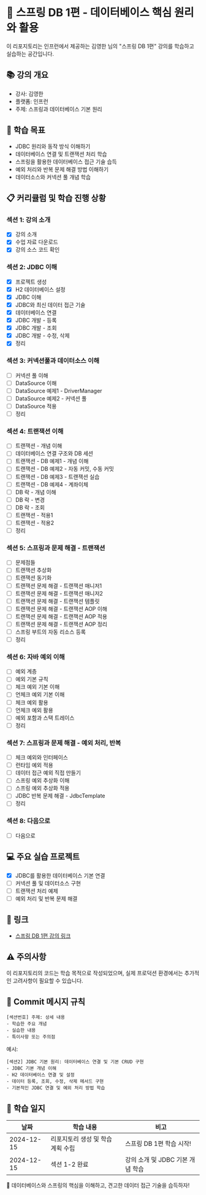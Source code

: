 # 🌱 스프링 DB 1편 - 데이터베이스 핵심 원리와 활용

이 리포지토리는 인프런에서 제공하는 김영한 님의 "스프링 DB 1편" 강의를 학습하고 실습하는 공간입니다.

## 📚 강의 개요
- 강사: 김영한
- 플랫폼: 인프런
- 주제: 스프링과 데이터베이스 기본 원리

## 🎯 학습 목표
- JDBC 원리와 동작 방식 이해하기
- 데이터베이스 연결 및 트랜잭션 처리 학습
- 스프링을 활용한 데이터베이스 접근 기술 습득
- 예외 처리와 반복 문제 해결 방법 이해하기
- 데이터소스와 커넥션 풀 개념 학습

## 📋 커리큘럼 및 학습 진행 상황
### 섹션 1: 강의 소개
- [x] 강의 소개
- [x] 수업 자료 다운로드
- [x] 강의 소스 코드 확인

### 섹션 2: JDBC 이해
- [x] 프로젝트 생성
- [x] H2 데이터베이스 설정
- [x] JDBC 이해
- [x] JDBC와 최신 데이터 접근 기술
- [x] 데이터베이스 연결
- [x] JDBC 개발 - 등록
- [x] JDBC 개발 - 조회
- [x] JDBC 개발 - 수정, 삭제
- [x] 정리

### 섹션 3: 커넥션풀과 데이터소스 이해
- [ ] 커넥션 풀 이해
- [ ] DataSource 이해
- [ ] DataSource 예제1 - DriverManager
- [ ] DataSource 예제2 - 커넥션 풀
- [ ] DataSource 적용
- [ ] 정리

### 섹션 4: 트랜잭션 이해
- [ ] 트랜잭션 - 개념 이해
- [ ] 데이터베이스 연결 구조와 DB 세션
- [ ] 트랜잭션 - DB 예제1 - 개념 이해
- [ ] 트랜잭션 - DB 예제2 - 자동 커밋, 수동 커밋
- [ ] 트랜잭션 - DB 예제3 - 트랜잭션 실습
- [ ] 트랜잭션 - DB 예제4 - 계좌이체
- [ ] DB 락 - 개념 이해
- [ ] DB 락 - 변경
- [ ] DB 락 - 조회
- [ ] 트랜잭션 - 적용1
- [ ] 트랜잭션 - 적용2
- [ ] 정리

### 섹션 5: 스프링과 문제 해결 - 트랜잭션
- [ ] 문제점들
- [ ] 트랜잭션 추상화
- [ ] 트랜잭션 동기화
- [ ] 트랜잭션 문제 해결 - 트랜잭션 매니저1
- [ ] 트랜잭션 문제 해결 - 트랜잭션 매니저2
- [ ] 트랜잭션 문제 해결 - 트랜잭션 템플릿
- [ ] 트랜잭션 문제 해결 - 트랜잭션 AOP 이해
- [ ] 트랜잭션 문제 해결 - 트랜잭션 AOP 적용
- [ ] 트랜잭션 문제 해결 - 트랜잭션 AOP 정리
- [ ] 스프링 부트의 자동 리소스 등록
- [ ] 정리

### 섹션 6: 자바 예외 이해
- [ ] 예외 계층
- [ ] 예외 기본 규칙
- [ ] 체크 예외 기본 이해
- [ ] 언체크 예외 기본 이해
- [ ] 체크 예외 활용
- [ ] 언체크 예외 활용
- [ ] 예외 포함과 스택 트레이스
- [ ] 정리

### 섹션 7: 스프링과 문제 해결 - 예외 처리, 반복
- [ ] 체크 예외와 인터페이스
- [ ] 런타임 예외 적용
- [ ] 데이터 접근 예외 직접 만들기
- [ ] 스프링 예외 추상화 이해
- [ ] 스프링 예외 추상화 적용
- [ ] JDBC 반복 문제 해결 - JdbcTemplate
- [ ] 정리

### 섹션 8: 다음으로
- [ ] 다음으로

## 💻 주요 실습 프로젝트
- [x] JDBC를 활용한 데이터베이스 기본 연결
- [ ] 커넥션 풀 및 데이터소스 구현
- [ ] 트랜잭션 처리 예제
- [ ] 예외 처리 및 반복 문제 해결

## 🔗 링크
- [스프링 DB 1편 강의 링크](https://www.inflearn.com/course/스프링-db-1)

## ⚠️ 주의사항
이 리포지토리의 코드는 학습 목적으로 작성되었으며, 실제 프로덕션 환경에서는 추가적인 고려사항이 필요할 수 있습니다.

## 📌 Commit 메시지 규칙
```
[섹션번호] 주제: 상세 내용
- 학습한 주요 개념
- 실습한 내용
- 특이사항 또는 주의점
```

예시:
```
[섹션2] JDBC 기본 원리: 데이터베이스 연결 및 기본 CRUD 구현
- JDBC 기본 개념 이해
- H2 데이터베이스 연결 및 설정
- 데이터 등록, 조회, 수정, 삭제 메서드 구현
- 기본적인 JDBC 연결 및 예외 처리 방법 학습
```

## 📅 학습 일지
| 날짜         | 학습 내용               | 비고                             |
|------------|---------------------|--------------------------------|
| 2024-12-15 | 리포지토리 생성 및 학습 계획 수립 | 스프링 DB 1편 학습 시작!               |
| 2024-12-15 | 섹션 1-2 완료           | 강의 소개 및 JDBC 기본 개념 학습         |

🌱 데이터베이스와 스프링의 핵심을 이해하고, 견고한 데이터 접근 기술을 습득하자!